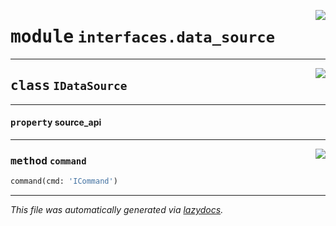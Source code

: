 <!-- markdownlint-disable -->

<a href="../../th2_data_services/interfaces/data_source.py#L0"><img align="right" style="float:right;" src="https://img.shields.io/badge/-source-cccccc?style=flat-square"></a>

# <kbd>module</kbd> `interfaces.data_source`






---

<a href="../../th2_data_services/interfaces/data_source.py#L27"><img align="right" style="float:right;" src="https://img.shields.io/badge/-source-cccccc?style=flat-square"></a>

## <kbd>class</kbd> `IDataSource`





---

#### <kbd>property</kbd> source_api







---

<a href="../../th2_data_services/interfaces/data_source.py#L28"><img align="right" style="float:right;" src="https://img.shields.io/badge/-source-cccccc?style=flat-square"></a>

### <kbd>method</kbd> `command`

```python
command(cmd: 'ICommand')
```








---

_This file was automatically generated via [lazydocs](https://github.com/ml-tooling/lazydocs)._
